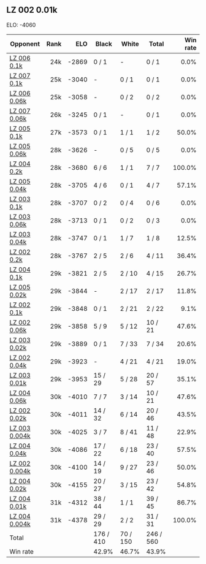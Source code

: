 ## LZ 002 0.01k ##

ELO: -4060

Opponent | Rank | ELO | Black | White | Total | Win rate
---------|-----:|----:|-------|-------|-------|-------:
[LZ 006 0.1k](LZ%20006%200.1k.md) | 24k | -2869 | 0 / 1 | - | 0 / 1 | 0.0%
[LZ 007 0.1k](LZ%20007%200.1k.md) | 25k | -3040 | - | 0 / 1 | 0 / 1 | 0.0%
[LZ 006 0.06k](LZ%20006%200.06k.md) | 25k | -3058 | - | 0 / 2 | 0 / 2 | 0.0%
[LZ 007 0.06k](LZ%20007%200.06k.md) | 26k | -3245 | 0 / 1 | - | 0 / 1 | 0.0%
[LZ 005 0.1k](LZ%20005%200.1k.md) | 27k | -3573 | 0 / 1 | 1 / 1 | 1 / 2 | 50.0%
[LZ 005 0.06k](LZ%20005%200.06k.md) | 28k | -3626 | - | 0 / 5 | 0 / 5 | 0.0%
[LZ 004 0.2k](LZ%20004%200.2k.md) | 28k | -3680 | 6 / 6 | 1 / 1 | 7 / 7 | 100.0%
[LZ 005 0.04k](LZ%20005%200.04k.md) | 28k | -3705 | 4 / 6 | 0 / 1 | 4 / 7 | 57.1%
[LZ 003 0.1k](LZ%20003%200.1k.md) | 28k | -3707 | 0 / 2 | 0 / 4 | 0 / 6 | 0.0%
[LZ 003 0.06k](LZ%20003%200.06k.md) | 28k | -3713 | 0 / 1 | 0 / 2 | 0 / 3 | 0.0%
[LZ 003 0.04k](LZ%20003%200.04k.md) | 28k | -3747 | 0 / 1 | 1 / 7 | 1 / 8 | 12.5%
[LZ 002 0.2k](LZ%20002%200.2k.md) | 28k | -3767 | 2 / 5 | 2 / 6 | 4 / 11 | 36.4%
[LZ 004 0.1k](LZ%20004%200.1k.md) | 29k | -3821 | 2 / 5 | 2 / 10 | 4 / 15 | 26.7%
[LZ 005 0.02k](LZ%20005%200.02k.md) | 29k | -3844 | - | 2 / 17 | 2 / 17 | 11.8%
[LZ 002 0.1k](LZ%20002%200.1k.md) | 29k | -3848 | 0 / 1 | 2 / 21 | 2 / 22 | 9.1%
[LZ 002 0.06k](LZ%20002%200.06k.md) | 29k | -3858 | 5 / 9 | 5 / 12 | 10 / 21 | 47.6%
[LZ 003 0.02k](LZ%20003%200.02k.md) | 29k | -3889 | 0 / 1 | 7 / 33 | 7 / 34 | 20.6%
[LZ 002 0.04k](LZ%20002%200.04k.md) | 29k | -3923 | - | 4 / 21 | 4 / 21 | 19.0%
[LZ 003 0.01k](LZ%20003%200.01k.md) | 29k | -3953 | 15 / 29 | 5 / 28 | 20 / 57 | 35.1%
[LZ 004 0.06k](LZ%20004%200.06k.md) | 30k | -4010 | 7 / 7 | 3 / 14 | 10 / 21 | 47.6%
[LZ 002 0.02k](LZ%20002%200.02k.md) | 30k | -4011 | 14 / 32 | 6 / 14 | 20 / 46 | 43.5%
[LZ 003 0.004k](LZ%20003%200.004k.md) | 30k | -4025 | 3 / 7 | 8 / 41 | 11 / 48 | 22.9%
[LZ 004 0.04k](LZ%20004%200.04k.md) | 30k | -4086 | 17 / 22 | 6 / 18 | 23 / 40 | 57.5%
[LZ 002 0.004k](LZ%20002%200.004k.md) | 30k | -4100 | 14 / 19 | 9 / 27 | 23 / 46 | 50.0%
[LZ 004 0.02k](LZ%20004%200.02k.md) | 30k | -4155 | 20 / 27 | 3 / 15 | 23 / 42 | 54.8%
[LZ 004 0.01k](LZ%20004%200.01k.md) | 31k | -4312 | 38 / 44 | 1 / 1 | 39 / 45 | 86.7%
[LZ 004 0.004k](LZ%20004%200.004k.md) | 31k | -4378 | 29 / 29 | 2 / 2 | 31 / 31 | 100.0%
Total | | | 176 / 410 | 70 / 150 | 246 / 560 | 
Win rate| | | 42.9% | 46.7% | 43.9% | 
